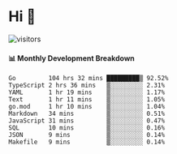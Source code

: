 # Hi 👋
 
![visitors](https://visitor-badge.glitch.me/badge?page_id=sorcererxw.sorcererx)

#### 📊 Monthly Development Breakdown

<!--START_SECTION:waka-->
```text
Go         104 hrs 32 mins █████████▒ 92.52%
TypeScript 2 hrs 36 mins   ▒░░░░░░░░░ 2.31%
YAML       1 hr 19 mins    ▒░░░░░░░░░ 1.17%
Text       1 hr 11 mins    ▒░░░░░░░░░ 1.05%
go.mod     1 hr 10 mins    ▒░░░░░░░░░ 1.04%
Markdown   34 mins         ▒░░░░░░░░░ 0.51%
JavaScript 31 mins         ▒░░░░░░░░░ 0.47%
SQL        10 mins         ▒░░░░░░░░░ 0.16%
JSON       9 mins          ▒░░░░░░░░░ 0.14%
Makefile   9 mins          ▒░░░░░░░░░ 0.14%
```
<!--END_SECTION:waka-->
